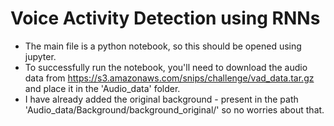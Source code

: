 # Voice Activity Detection using RNNs

- The main file is a python notebook, so this should be opened using jupyter.
- To successfully run the notebook, you'll need to download the audio data from https://s3.amazonaws.com/snips/challenge/vad_data.tar.gz and place it in the 'Audio_data' folder.
- I have already added the original background - present in the path 'Audio_data/Background/background_original/' so no worries about that.
